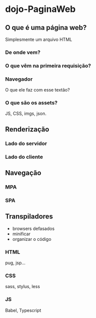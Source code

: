 # dojo-PaginaWeb

## O que é uma página web?

Simplesmente um arquivo HTML 

### De onde vem?

### O que vêm na primeira requisição?

### Navegador

O que ele faz com esse textão?

### O que são os assets?

JS, CSS, imgs, json.

## Renderização

### Lado do servidor

### Lado do cliente

## Navegação

### MPA

### SPA

## Transpiladores

- browsers defasados
- minificar
- organizar o código

### HTML

pug, jsp...

### CSS

sass, stylus, less

### JS

Babel, Typescript


